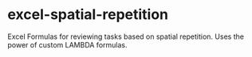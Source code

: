 # excel-spatial-repetition
Excel Formulas for reviewing tasks based on spatial repetition. Uses the power of custom LAMBDA formulas.
